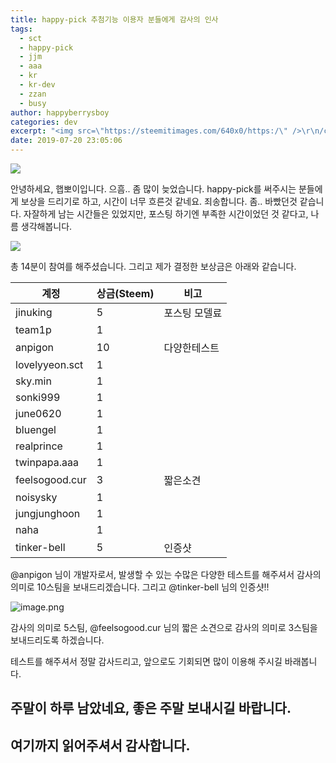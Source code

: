 ```yaml
---
title: happy-pick 추첨기능 이용자 분들에게 감사의 인사
tags:
  - sct
  - happy-pick
  - jjm
  - aaa
  - kr
  - kr-dev
  - zzan
  - busy
author: happyberrysboy
categories: dev
excerpt: "<img src=\"https://steemitimages.com/640x0/https:/\" />\r\n/cdn.steemitimages.com/DQmU8hwnAWm29BmczzrLHGfxPhDsUyr8VQwF8UiFdRrFgjY/％EC％83％88％20％ED％8C％8C％EC％9D％BC％202019-02-27％2017.53.44_2.jpg)  안녕하세요, 햅뽀이입니다. 으흠.. 좀 많이 늦었습니다. happy-pick를 써주시는 분들에게 보상을 드리기로 하고,....."
date: 2019-07-20 23:05:06
---
```


![](https://steemitimages.com/640x0/https://cdn.steemitimages.com/DQmU8hwnAWm29BmczzrLHGfxPhDsUyr8VQwF8UiFdRrFgjY/％EC％83％88％20％ED％8C％8C％EC％9D％BC％202019-02-27％2017.53.44_2.jpg)

안녕하세요, 햅뽀이입니다.
으흠.. 좀 많이 늦었습니다. happy-pick를 써주시는 분들에게 보상을 드리기로 하고, 시간이 너무 흐른것 같네요. 죄송합니다. 좀.. 바빴던것 같습니다. 자잘하게 남는 시간들은 있었지만, 포스팅 하기엔 부족한 시간이었던 것 같다고, 나름 생각해봅니다.

![](https://ipfs.busy.org/ipfs/QmUKxtLW5JEnqaaAnwiLc9kFK1BqpcMGoFKTF7JLKcvJqy)

총 14분이 참여를 해주셨습니다. 그리고 제가 결정한 보상금은 아래와 같습니다.

|계정|상금(Steem)|비고|
|------------|----|-------------------|
|jinuking|5|포스팅 모델료|
|team1p|1||
|anpigon|10|다양한테스트|
|lovelyyeon.sct|1||
|sky.min|1|
|sonki999|1||
|june0620|1||
|bluengel|1||
|realprince|1||
|twinpapa.aaa|1||
|feelsogood.cur|3|짧은소견|
|noisysky|1||
|jungjunghoon|1||
|naha|1||
|tinker-bell|5|인증샷|



@anpigon 님이 개발자로서, 발생할 수 있는 수많은 다양한 테스트를 해주셔서 감사의 의미로 10스팀을 보내드리겠습니다. 그리고 @tinker-bell 님의 인증샷!! 

![image.png](https://ipfs.busy.org/ipfs/QmPHhR2q84FCQWoQAGzaRRq84VfeMjz6TGnwAPBhpWT7jV)



감사의 의미로 5스팀, @feelsogood.cur 님의 짧은 소견으로 감사의 의미로 3스팀을 보내드리도록 하겠습니다.

테스트를 해주셔서 정말 감사드리고, 앞으로도 기회되면 많이 이용해 주시길 바래봅니다.

## 주말이 하루 남았네요, 좋은 주말 보내시길 바랍니다.

## 여기까지 읽어주셔서 감사합니다.